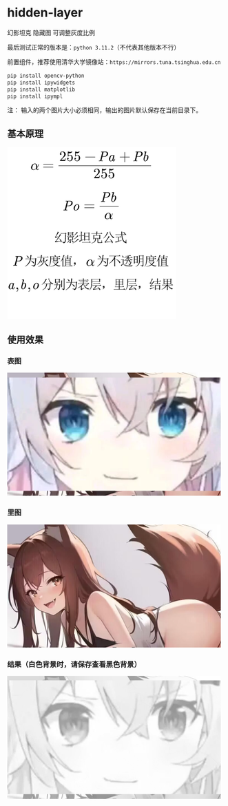 # hidden-layer
幻影坦克 隐藏图 可调整灰度比例

最后测试正常的版本是：`python 3.11.2`（不代表其他版本不行）

前置组件，推荐使用清华大学镜像站：`https://mirrors.tuna.tsinghua.edu.cn`

```
pip install opencv-python
pip install ipywidgets
pip install matplotlib
pip install ipympl
```
注： 输入的两个图片大小必须相同，输出的图片默认保存在当前目录下。

## 基本原理
<img src="https://github.com/PTA00/hidden-layer/blob/main/%E5%B9%BB%E5%BD%B1%E5%9D%A6%E5%85%8B%E5%85%AC%E5%BC%8F.png"/>

## 使用效果
### 表图
<img src="https://github.com/PTA00/hidden-layer/blob/main/%E5%9B%BE%E5%B1%82%200.png" width="496" height="286" />

### 里图
<img src="https://github.com/PTA00/hidden-layer/blob/main/%E5%9B%BE%E5%B1%82%202.png" width="496" height="286" />

### 结果（白色背景时，请保存查看黑色背景）
<img src="https://github.com/PTA00/hidden-layer/blob/main/output.png" width="496" height="286" />
